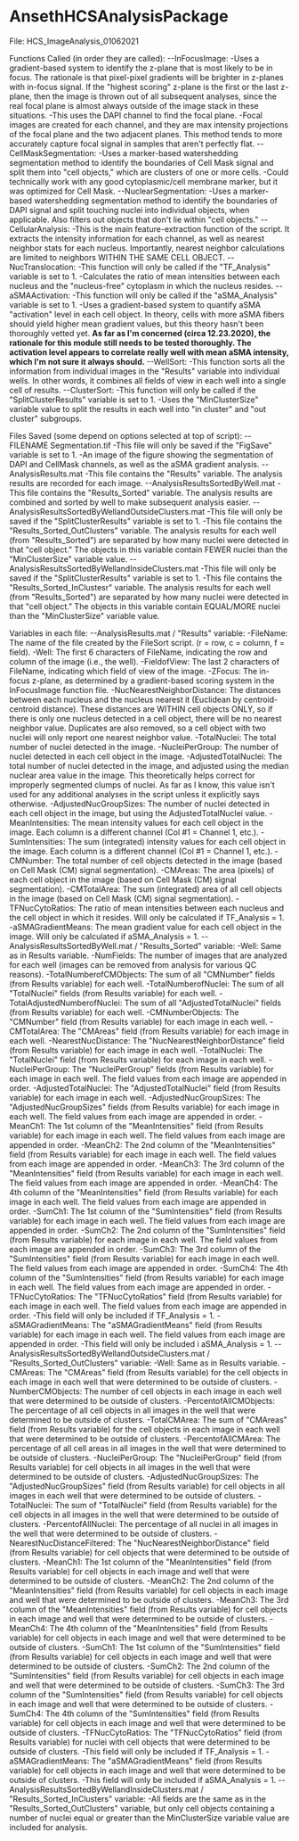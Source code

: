 # AnsethHCSAnalysisPackage

File: HCS_ImageAnalysis_01062021

Functions Called (in order they are called):
--InFocusImage:
	-Uses a gradient-based system to identify the z-plane that is most likely to be in focus. The rationale is that pixel-pixel gradients will be brighter
	 in z-planes with in-focus signal. If the "highest scoring" z-plane is the first or the last z-plane, then the image is thrown out of all subsequent
	 analyses, since the real focal plane is almost always outside of the image stack in these situations.
	-This uses the DAPI channel to find the focal plane.
	-Focal images are created for each channel, and they are max intensity projections of the focal plane and the two adjacent planes. This method tends to
	 more accurately capture focal signal in samples that aren't perfectly flat.
--CellMaskSegmentation:
	-Uses a marker-based watershedding segmentation method to identify the boundaries of Cell Mask signal and split them into "cell objects," which are
	 clusters of one or more cells.
	-Could technically work with any good cytoplasmic/cell membrane marker, but it was optimized for Cell Mask.
--NuclearSegmentation:
	-Uses a marker-based watershedding segmentation method to identify the boundaries of DAPI signal and split touching nuclei into individual objects,
	 when applicable. Also filters out objects that don't lie within "cell objects."
--CellularAnalysis:
	-This is the main feature-extraction function of the script. It extracts the intensity information for each channel, as well as nearest neighbor stats
	 for each nucleus. Importantly, nearest neighbor calculations are limited to neighbors WITHIN THE SAME CELL OBJECT.
--NucTranslocation:
	-This function will only be called if the "TF_Analysis" variable is set to 1.
	-Calculates the ratio of mean intensities between each nucleus and the "nucleus-free" cytoplasm in which the nucleus resides.
--aSMAActivation:
	-This function will only be called if the "aSMA_Analysis" variable is set to 1.
	-Uses a gradient-based system to quantify aSMA "activation" level in each cell object. In theory, cells with more aSMA fibers should yield higher
	 mean gradient values, but this theory hasn't been thoroughly vetted yet.
	**As far as I'm concerned (circa 12.23.2020), the rationale for this module still needs to be tested thoroughly. The activation level appears
	 to correlate really well with mean aSMA intensity, which I'm not sure it always should.**
--WellSort:
	-This function sorts all the information from individual images in the "Results" variable into individual wells. In other words, it combines all
	 fields of view in each well into a single cell of results.
--ClusterSort:
	-This function will only be called if the "SplitClusterResults" variable is set to 1.
	-Uses the "MinClusterSize" variable value to split the results in each well into "in cluster" and "out cluster" subgroups.

Files Saved (some depend on options selected at top of script):
--FILENAME Segmentation.tif
	-This file will only be saved if the "FigSave" variable is set to 1.
	-An image of the figure showing the segmentation of DAPI and CellMask channels, as well as the aSMA gradient analysis.
--AnalysisResults.mat
	-This file contains the "Results" variable. The analysis results are recorded for each image.
--AnalysisResultsSortedByWell.mat
	-This file contains the "Results_Sorted" variable. The analysis results are combined and sorted by well to make subsequent analysis easier.
--AnalysisResultsSortedByWellandOutsideClusters.mat
	-This file will only be saved if the "SplitClusterResults" variable is set to 1.
	-This file contains the "Results_Sorted_OutClusters" variable. The analysis results for each well (from "Results_Sorted") are separated by
	 how many nuclei were detected in that "cell object." The objects in this variable contain FEWER nuclei than the "MinClusterSize" variable value.
--AnalysisResultsSortedByWellandInsideClusters.mat
	-This file will only be saved if the "SplitClusterResults" variable is set to 1.
	-This file contains the "Results_Sorted_InClustesr" variable. The analysis results for each well (from "Results_Sorted") are separated by
	 how many nuclei were detected in that "cell object." The objects in this variable contain EQUAL/MORE nuclei than the "MinClusterSize" variable value.

Variables in each file:
--AnalysisResults.mat / "Results" variable:
	-FileName: The name of the file created by the FileSort script. (r = row, c = column, f = field).
	-Well: The first 6 characters of FileName, indicating the row and column of the image (i.e., the well).
	-FieldofView: The last 2 characters of FileName, indicating which field of view of the image.
	-ZFocus: The in-focus z-plane, as determined by a gradient-based scoring system in the InFocusImage function file.
	-NucNearestNeighborDistance: The distances between each nucleus and the nucleus nearest it (Euclidean by centroid-centroid distance). These distances are 
		WITHIN cell objects ONLY, so if there is only one nucleus detected in a cell object, there will be no nearest neighbor value. Duplicates are also
		removed, so a cell object with two nuclei will only report one nearest neighbor value.
	-TotalNuclei: The total number of nuclei detected in the image.
	-NucleiPerGroup: The number of nuclei detected in each cell object in the image.
	-AdjustedTotalNuclei: The total number of nuclei detected in the image, and adjusted using the median nuclear area value in the image. This theoretically
		helps correct for improperly segmented clumps of nuclei. As far as I know, this value isn't used for any additional analyses in the script unless
		it explicitly says otherwise.
	-AdjustedNucGroupSizes: The number of nuclei detected in each cell object in the image, but using the AdjustedTotalNuclei value.
	-MeanIntensities: The mean intensity values for each cell object in the image. Each column is a different channel (Col #1 = Channel 1, etc.).
	-SumIntensities: The sum (integrated) intensity values for each cell object in the image. Each column is a different channel (Col #1 = Channel 1, etc.).
	-CMNumber: The total number of cell objects detected in the image (based on Cell Mask (CM) signal segmentation).
	-CMAreas: The area (pixels) of each cell object in the image (based on Cell Mask (CM) signal segmentation).
	-CMTotalArea: The sum (integrated) area of all cell objects in the image (based on Cell Mask (CM) signal segmentation).
	-TFNucCytoRatios: The ratio of mean intensities between each nucleus and the cell object in which it resides. Will only be calculated if TF_Analysis = 1.
	-aSMAGradientMeans: The mean gradient value for each cell object in the image. Will only be calculated if aSMA_Analysis = 1.
--AnalysisResultsSortedByWell.mat / "Results_Sorted" variable:
	-Well: Same as in Results variable.
	-NumFields: The number of images that are analyzed for each well (images can be removed from analysis for various QC reasons).
	-TotalNumberofCMObjects: The sum of all "CMNumber" fields (from Results variable) for each well.
	-TotalNumberofNuclei: The sum of all "TotalNuclei" fields (from Results variable) for each well.
	-TotalAdjustedNumberofNuclei: The sum of all "AdjustedTotalNuclei" fields (from Results variable) for each well.
	-CMNumberObjects: The "CMNumber" field (from Results variable) for each image in each well.
	-CMTotalArea: The "CMAreas" field (from Results variable) for each image in each well.
	-NearestNucDistance: The "NucNearestNeighborDistance" field (from Results variable) for each image in each well.
	-TotalNuclei: The "TotalNuclei" field (from Results variable) for each image in each well.
	-NucleiPerGroup: The "NucleiPerGroup" fields (from Results variable) for each image in each well. The field values from each image are appended in order.
	-AdjustedTotalNuclei: The "AdjustedTotalNuclei" field (from Results variable) for each image in each well.
	-AdjustedNucGroupSizes: The "AdjustedNucGroupSizes" fields (from Results variable) for each image in each well. The field values from each image are appended in order.
	-MeanCh1: The 1st column of the "MeanIntensities" field (from Results variable) for each image in each well. The field values from each image are appended in order.
	-MeanCh2: The 2nd column of the "MeanIntensities" field (from Results variable) for each image in each well. The field values from each image are appended in order.
	-MeanCh3: The 3rd column of the "MeanIntensities" field (from Results variable) for each image in each well. The field values from each image are appended in order.
	-MeanCh4: The 4th column of the "MeanIntensities" field (from Results variable) for each image in each well. The field values from each image are appended in order.
	-SumCh1: The 1st column of the "SumIntensities" field (from Results variable) for each image in each well. The field values from each image are appended in order.
	-SumCh2: The 2nd column of the "SumIntensities" field (from Results variable) for each image in each well. The field values from each image are appended in order.
	-SumCh3: The 3rd column of the "SumIntensities" field (from Results variable) for each image in each well. The field values from each image are appended in order.
	-SumCh4: The 4th column of the "SumIntensities" field (from Results variable) for each image in each well. The field values from each image are appended in order.
	-TFNucCytoRatios: The "TFNucCytoRatios" field (from Results variable) for each image in each well. The field values from each image are appended in order.
		-This field will only be included if TF_Analysis = 1.
	-aSMAGradientMeans: The "aSMAGradientMeans" field (from Results variable) for each image in each well. The field values from each image are appended in order.
		-This field will only be included i aSMA_Analysis = 1.
--AnalysisResultsSortedByWellandOutsideClusters.mat / "Results_Sorted_OutClusters" variable:
	-Well: Same as in Results variable.
	-CMAreas: The "CMAreas" field (from Results variable) for the cell objects in each image in each well that were determined to be outside of clusters.
	-NumberCMObjects: The number of cell objects in each image in each well that were determined to be outside of clusters.
	-PercentofAllCMObjects: The percentage of all cell objects in all images in the well that were determined to be outside of clusters.
	-TotalCMArea: The sum of "CMAreas" field (from Results variable) for the cell objects in each image in each well that were determined to be outside of clusters.
	-PercentofAllCMArea: The percentage of all cell areas in all images in the well that were determined to be outside of clusters.
	-NucleiPerGroup: The "NucleiPerGroup" field (from Results variable) for cell objects in all images in the well that were determined to be outside of clusters.
	-AdjustedNucGroupSizes: The "AdjustedNucGroupSizes" field (from Results variable) for cell objects in all images in each well that were determined to be outside of clusters.
	-TotalNuclei: The sum of "TotalNuclei" field (from Results variable) for the cell objects in all images in the well that were determined to be outside of clusters.
	-PercentofAllNuclei: The percentage of all nuclei in all images in the well that were determined to be outside of clusters.
	-NearestNucDistanceFiltered: The "NucNearestNeighborDistance" field (from Results variable) for cell objects that were determined to be outside of clusters.
	-MeanCh1: The 1st column of the "MeanIntensities" field (from Results variable) for cell objects in each image and well that were determined to be outside of clusters.
	-MeanCh2: The 2nd column of the "MeanIntensities" field (from Results variable) for cell objects in each image and well that were determined to be outside of clusters.
	-MeanCh3: The 3rd column of the "MeanIntensities" field (from Results variable) for cell objects in each image and well that were determined to be outside of clusters.
	-MeanCh4: The 4th column of the "MeanIntensities" field (from Results variable) for cell objects in each image and well that were determined to be outside of clusters.
	-SumCh1: The 1st column of the "SumIntensities" field (from Results variable) for cell objects in each image and well that were determined to be outside of clusters.
	-SumCh2: The 2nd column of the "SumIntensities" field (from Results variable) for cell objects in each image and well that were determined to be outside of clusters.
	-SumCh3: The 3rd column of the "SumIntensities" field (from Results variable) for cell objects in each image and well that were determined to be outside of clusters.
	-SumCh4: The 4th column of the "SumIntensities" field (from Results variable) for cell objects in each image and well that were determined to be outside of clusters.
	-TFNucCytoRatios: The "TFNucCytoRatios" field (from Results variable) for nuclei with cell objects that were determined to be outside of clusters.
		-This field will only be included if TF_Analysis = 1.
	-aSMAGradientMeans: The "aSMAGradientMeans" field (from Results variable) for cell objects in each image and well that were determined to be outside of clusters.
		-This field will only be included if aSMA_Analysis = 1.
--AnalysisResultsSortedByWellandInsideClusters.mat / "Results_Sorted_InClusters" variable:
	-All fields are the same as in the "Results_Sorted_OutClusters" variable, but only cell objects containing a number of nuclei equal or greater than the MinClusterSize
		variable value are included for analysis.
